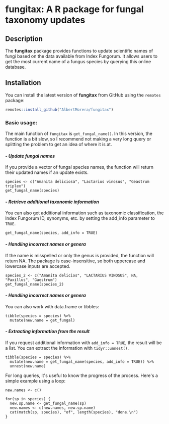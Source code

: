 # fungitax: A R package for fungal taxonomy updates

## Description
The **fungitax** package provides functions to update scientific names of fungi based on the data available from Index Fungorum. It allows users to get the most current name of a fungus species by querying this online database.

## Installation

You can install the latest version of **fungitax** from GitHub using the `remotes` package:

```r
remotes::install_github("AlbertMorera/fungitax")
```

### **Basic usage:**
The main function of `fungitax` is `get_fungal_name()`. In this version, the function is a bit slow, so I recommend not making a very long query or splitting the problem to get an idea of where it is at.
#### - *Update fungal names*
If you provide a vector of fungal species names, the function will return their updated names if an update exists.
```{r}
species <- c("Amanita deliciosa", "Lactarius vinosus", "Geastrum triplex")
get_fungal_name(species)
```

#### - *Retrieve additional taxonomic information*
You can also get additional information such as taxonomic classification, the Index Fungorum ID, synonyms, etc. by setting the add_info parameter to `TRUE`.
```{r}
get_fungal_name(species, add_info = TRUE)
```

#### - *Handling incorrect names or genera*
If the name is misspelled or only the genus is provided, the function will return NA. The package is case-insensitive, so both uppercase and lowercase inputs are accepted.
```{r}
species_2 <- c("Amanita delicios", "LACTARIUS VINOSUS", NA, "Paxillus", "Gaestrum")
get_fungal_name(species_2)
```

#### - *Handling incorrect names or genera*
You can also work with data.frame or tibbles:
```{r}
tibble(species = species) %>%
  mutate(new.name = get_fungal)
```

#### - *Extracting information from the result*
If you request additional information with `add_info = TRUE`, the result will be a list. You can extract the information with `tidyr::unnest()`.
```{r}
tibble(species = species) %>%
  mutate(new.name = get_fungal_name(species, add_info = TRUE)) %>%
  unnest(new.name)
```

For long queries, it's useful to know the progress of the process. Here's a simple example using a loop:
```{r}
new.names <- c()

for(sp in species) {
  new.sp.name <- get_fungal_name(sp)
  new.names <- c(new.names, new.sp.name)
  cat(match(sp, species), "of", length(species), "done.\n")
}
```
